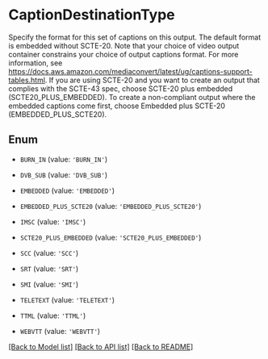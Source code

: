 # CaptionDestinationType

Specify the format for this set of captions on this output. The default format is embedded without SCTE-20. Note that your choice of video output container constrains your choice of output captions format. For more information, see https://docs.aws.amazon.com/mediaconvert/latest/ug/captions-support-tables.html. If you are using SCTE-20 and you want to create an output that complies with the SCTE-43 spec, choose SCTE-20 plus embedded (SCTE20_PLUS_EMBEDDED). To create a non-compliant output where the embedded captions come first, choose Embedded plus SCTE-20 (EMBEDDED_PLUS_SCTE20).

## Enum

* `BURN_IN` (value: `'BURN_IN'`)

* `DVB_SUB` (value: `'DVB_SUB'`)

* `EMBEDDED` (value: `'EMBEDDED'`)

* `EMBEDDED_PLUS_SCTE20` (value: `'EMBEDDED_PLUS_SCTE20'`)

* `IMSC` (value: `'IMSC'`)

* `SCTE20_PLUS_EMBEDDED` (value: `'SCTE20_PLUS_EMBEDDED'`)

* `SCC` (value: `'SCC'`)

* `SRT` (value: `'SRT'`)

* `SMI` (value: `'SMI'`)

* `TELETEXT` (value: `'TELETEXT'`)

* `TTML` (value: `'TTML'`)

* `WEBVTT` (value: `'WEBVTT'`)

[[Back to Model list]](../README.md#documentation-for-models) [[Back to API list]](../README.md#documentation-for-api-endpoints) [[Back to README]](../README.md)


